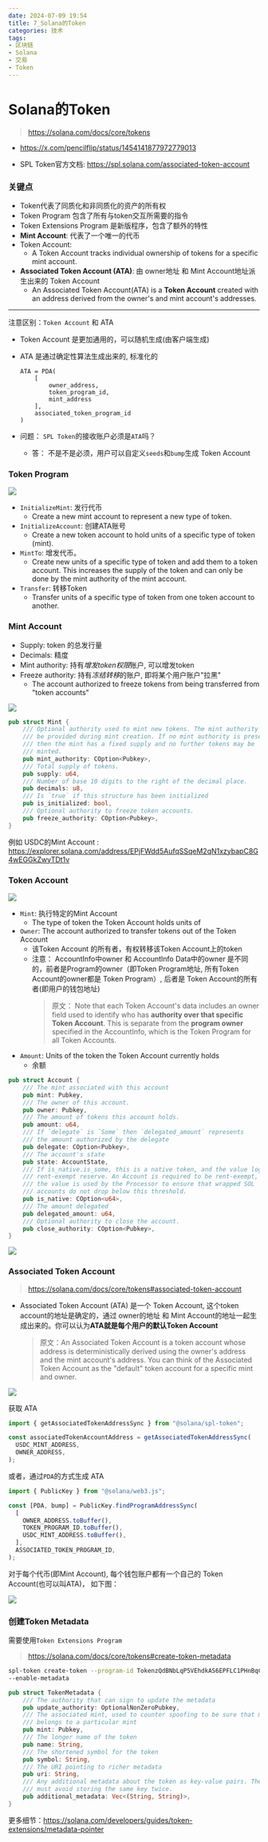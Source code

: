 ```yaml
---
date: 2024-07-09 19:54
title: 7_Solana的Token
categories: 技术
tags:
- 区块链
- Solana
- 交易
- Token
---
```




# Solana的Token

> https://solana.com/docs/core/tokens

- https://x.com/pencilflip/status/1454141877972779013

- SPL Token官方文档: https://spl.solana.com/associated-token-account

### 关键点

- Token代表了同质化和非同质化的资产的所有权
- Token Program 包含了所有与token交互所需要的指令
- Token Extensions Program 是新版程序，包含了额外的特性
- **Mint Account**: 代表了一个唯一的代币
- Token Account:
  - A Token Account tracks individual ownership of tokens for a specific mint account.
- **Associated Token Account (ATA)**: 由 owner地址 和 Mint Account地址派生出来的 Token Account
  - An Associated Token Account(ATA) is a **Token Account** created with an address derived from the owner's and mint account's addresses.

---

注意区别：`Token Account` 和 ATA

- Token Account 是更加通用的，可以随机生成(由客户端生成)

- ATA 是通过确定性算法生成出来的, 标准化的

    ```
    ATA = PDA(
        [
            owner_address,
            token_program_id,
            mint_address
        ],
        associated_token_program_id
    )
    ```
- 问题： `SPL Token`的接收账户必须是`ATA`吗？
  - 答： 不是不是必须，用户可以自定义`seeds`和`bump`生成 Token Account



### Token Program

![](https://raw.githubusercontent.com/youngqqcn/repo4picgo/master/img/token-program.svg)


- `InitializeMint`: 发行代币
  - Create a new mint account to represent a new type of token.
- `InitializeAccount`:  创建ATA账号
  - Create a new token account to hold units of a specific type of token (mint).
- `MintTo`: 增发代币。
  - Create new units of a specific type of token and add them to a token account. This increases the supply of the token and can only be done by the mint authority of the mint account.
- `Transfer`: 转移Token
  - Transfer units of a specific type of token from one token account to another.


### Mint Account

- Supply: token 的总发行量
- Decimals: 精度
- Mint authority: 持有*增发token权限*账户, 可以增发token
- Freeze authority: 持有*冻结转移*的账户, 即将某个用户账户"拉黑"
  - The account authorized to freeze tokens from being transferred from "token accounts"

![](https://raw.githubusercontent.com/youngqqcn/repo4picgo/master/img/mint-account.svg)

```rust
pub struct Mint {
    /// Optional authority used to mint new tokens. The mint authority may only
    /// be provided during mint creation. If no mint authority is present
    /// then the mint has a fixed supply and no further tokens may be
    /// minted.
    pub mint_authority: COption<Pubkey>,
    /// Total supply of tokens.
    pub supply: u64,
    /// Number of base 10 digits to the right of the decimal place.
    pub decimals: u8,
    /// Is `true` if this structure has been initialized
    pub is_initialized: bool,
    /// Optional authority to freeze token accounts.
    pub freeze_authority: COption<Pubkey>,
}
```

例如 USDC的Mint Account : https://explorer.solana.com/address/EPjFWdd5AufqSSqeM2qN1xzybapC8G4wEGGkZwyTDt1v



### Token Account

![](https://raw.githubusercontent.com/youngqqcn/repo4picgo/master/img/token-account.svg)


- `Mint`: 执行特定的Mint Account
  - The type of token the Token Account holds units of
- `Owner`: The account authorized to transfer tokens out of the Token Account
  - 该Token Account 的所有者，有权转移该Token Account上的token
  - 注意： AccountInfo中owner 和 AccountInfo Data中的owner 是不同的，前者是Program的owner（即Token Program地址, 所有Token Account的owner都是 Token Program）, 后者是 Token Account的所有者(即用户的钱包地址)
    >原文： Note that each Token Account's data includes an owner field used to identify who has **authority over that specific Token Account**. This is separate from the **program owner** specified in the AccountInfo, which is the Token Program for all Token Accounts.
- `Amount`: Units of the token the Token Account currently holds
  - 余额


```rust
pub struct Account {
    /// The mint associated with this account
    pub mint: Pubkey,
    /// The owner of this account.
    pub owner: Pubkey,
    /// The amount of tokens this account holds.
    pub amount: u64,
    /// If `delegate` is `Some` then `delegated_amount` represents
    /// the amount authorized by the delegate
    pub delegate: COption<Pubkey>,
    /// The account's state
    pub state: AccountState,
    /// If is_native.is_some, this is a native token, and the value logs the
    /// rent-exempt reserve. An Account is required to be rent-exempt, so
    /// the value is used by the Processor to ensure that wrapped SOL
    /// accounts do not drop below this threshold.
    pub is_native: COption<u64>,
    /// The amount delegated
    pub delegated_amount: u64,
    /// Optional authority to close the account.
    pub close_authority: COption<Pubkey>,
}
```


![](https://raw.githubusercontent.com/youngqqcn/repo4picgo/master/img/token-account-relationship.svg)




### Associated Token Account

> https://solana.com/docs/core/tokens#associated-token-account

- Associated Token Account (ATA) 是一个 Token Account, 这个token account的地址是确定的，通过 owner的地址 和 Mint Account的地址一起生成出来的。你可以认为**ATA就是每个用户的默认Token Account**
  > 原文：An Associated Token Account is a token account whose address is deterministically derived using the owner's address and the mint account's address. You can think of the Associated Token Account as the "default" token account for a specific mint and owner.

![](https://raw.githubusercontent.com/youngqqcn/repo4picgo/master/img/associated-token-account.svg)

获取 ATA

```ts
import { getAssociatedTokenAddressSync } from "@solana/spl-token";

const associatedTokenAccountAddress = getAssociatedTokenAddressSync(
  USDC_MINT_ADDRESS,
  OWNER_ADDRESS,
);

```

或者，通过`PDA`的方式生成 ATA

```ts
import { PublicKey } from "@solana/web3.js";

const [PDA, bump] = PublicKey.findProgramAddressSync(
  [
    OWNER_ADDRESS.toBuffer(),
    TOKEN_PROGRAM_ID.toBuffer(),
    USDC_MINT_ADDRESS.toBuffer(),
  ],
  ASSOCIATED_TOKEN_PROGRAM_ID,
);
```

对于每个代币(即Mint Account), 每个钱包账户都有一个自己的 Token Account(也可以叫ATA)， 如下图：


![](https://raw.githubusercontent.com/youngqqcn/repo4picgo/master/img/token-account-relationship-ata.svg)



### 创建Token Metadata

需要使用`Token Extensions Program `


> https://solana.com/docs/core/tokens#create-token-metadata


```bash
spl-token create-token --program-id TokenzQdBNbLqP5VEhdkAS6EPFLC1PHnBqCXEpPxuEb
--enable-metadata
```

```rust
pub struct TokenMetadata {
    /// The authority that can sign to update the metadata
    pub update_authority: OptionalNonZeroPubkey,
    /// The associated mint, used to counter spoofing to be sure that metadata
    /// belongs to a particular mint
    pub mint: Pubkey,
    /// The longer name of the token
    pub name: String,
    /// The shortened symbol for the token
    pub symbol: String,
    /// The URI pointing to richer metadata
    pub uri: String,
    /// Any additional metadata about the token as key-value pairs. The program
    /// must avoid storing the same key twice.
    pub additional_metadata: Vec<(String, String)>,
}
```

更多细节：https://solana.com/developers/guides/token-extensions/metadata-pointer

